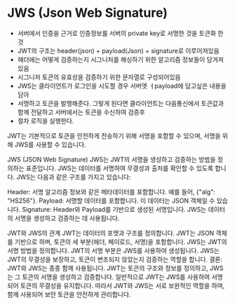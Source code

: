 
# JWS (Json Web Signature)

- 서버에서 인증을 근거로 인증정보를 서버의 private key로 서명한 것을 토큰화 한것
- JWT의 구조는 header(json) + payload(Json) + signature로 이루어져있음
- 헤더에는 어떻게 검증하는지 시그니처를 해싱하기 위한 알고리즘 정보들이 담겨져 있음
- 시그니처 토큰의 유효성을 검증하기 위한 문자열로 구성되어있음
- JWS는 클라이언트가 로그인을 시도할 경우 서버엣 ㅓpayload에 담고싶은 내용을 담아 
- 서명하고 토큰을 발행해준다. 그렇게 된다면 클라이언트는 다음통신에서 토큰값과 함께 전달하고 서버에서는 토큰을 수신하여 검증후 
- 절차 로직을 실행한다.

JWT는 기본적으로 토큰을 안전하게 전송하기 위해 서명을 포함할 수 있으며, 서명을 위해 JWS를 사용할 수 있습니다.

JWS (JSON Web Signature)
JWS는 JWT의 서명을 생성하고 검증하는 방법을 정의하는 표준입니다. JWS는 데이터를 서명하여 무결성과 출처를 확인할 수 있도록 합니다. JWS는 다음과 같은 구조를 가지고 있습니다:

Header: 서명 알고리즘 정보와 같은 메타데이터를 포함합니다. 예를 들어, {"alg": "HS256"}.
Payload: 서명할 데이터를 포함합니다. 이 데이터는 JSON 객체일 수 있습니다.
Signature: Header와 Payload를 기반으로 생성된 서명입니다.
JWS는 데이터의 서명을 생성하고 검증하는 데 사용됩니다.

JWT와 JWS의 관계
JWT는 데이터의 포맷과 구조를 정의합니다. JWT는 JSON 객체를 기반으로 하며, 토큰의 세 부분(헤더, 페이로드, 서명)을 포함합니다.
JWS는 JWT의 서명 방법을 정의합니다. JWT의 서명 부분은 JWS를 사용하여 생성됩니다. JWS는 JWT의 무결성을 보장하고, 토큰이 변조되지 않았는지 검증하는 역할을 합니다.
결론: JWT와 JWS는 종종 함께 사용됩니다. JWT는 토큰의 구조와 정보를 정의하고, JWS는 그 토큰의 서명을 생성하고 검증합니다. 일반적으로 JWT는 JWS를 사용하여 서명되어 토큰의 무결성을 유지합니다. 따라서 JWT와 JWS는 서로 보완적인 역할을 하며, 함께 사용되어 보안 토큰을 안전하게 관리합니다.






